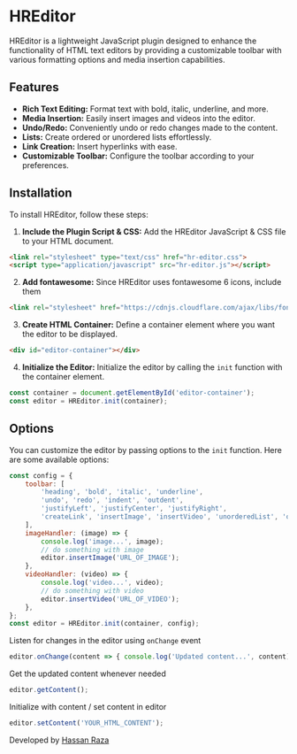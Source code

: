# HREditor
HREditor is a lightweight JavaScript plugin designed to enhance the functionality of HTML text editors by providing a customizable toolbar with various formatting options and media insertion capabilities.

## Features

- **Rich Text Editing:** Format text with bold, italic, underline, and more.
- **Media Insertion:** Easily insert images and videos into the editor.
- **Undo/Redo:** Conveniently undo or redo changes made to the content.
- **Lists:** Create ordered or unordered lists effortlessly.
- **Link Creation:** Insert hyperlinks with ease.
- **Customizable Toolbar:** Configure the toolbar according to your preferences.

## Installation

To install HREditor, follow these steps:

1. **Include the Plugin Script & CSS:** Add the HREditor JavaScript & CSS file to your HTML document.
```html
<link rel="stylesheet" type="text/css" href="hr-editor.css">
<script type="application/javascript" src="hr-editor.js"></script>
```
2. **Add fontawesome:** Since HREditor uses fontawesome 6 icons, include them
```html
<link rel="stylesheet" href="https://cdnjs.cloudflare.com/ajax/libs/font-awesome/6.0.0-beta3/css/all.min.css">
```
3. **Create HTML Container:** Define a container element where you want the editor to be displayed.
```html
<div id="editor-container"></div>
```
4. **Initialize the Editor:** Initialize the editor by calling the `init` function with the container element.
```javascript
const container = document.getElementById('editor-container');
const editor = HREditor.init(container);
```
## Options
You can customize the editor by passing options to the `init` function. Here are some available options:
```javascript
const config = {
    toolbar: [
        'heading', 'bold', 'italic', 'underline',
        'undo', 'redo', 'indent', 'outdent',
        'justifyLeft', 'justifyCenter', 'justifyRight',
        'createLink', 'insertImage', 'insertVideo', 'unorderedList', 'orderedList'
    ],
    imageHandler: (image) => { 
        console.log('image...', image);
        // do something with image
        editor.insertImage('URL_OF_IMAGE');
    },
    videoHandler: (video) => { 
        console.log('video...', video);
        // do something with video
        editor.insertVideo('URL_OF_VIDEO');
    },
};
const editor = HREditor.init(container, config);
```
Listen for changes in the editor using `onChange` event
```javascript
editor.onChange(content => { console.log('Updated content...', content) });
```
Get the updated content whenever needed
```javascript
editor.getContent();
```
Initialize with content / set content in editor
```javascript
editor.setContent('YOUR_HTML_CONTENT');
```

Developed by <a href="https://hassanraza.net">Hassan Raza</a>